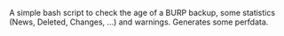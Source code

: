 A simple bash script to check the age of a BURP backup, some statistics (News, Deleted, Changes, ...) and warnings. Generates some perfdata.
